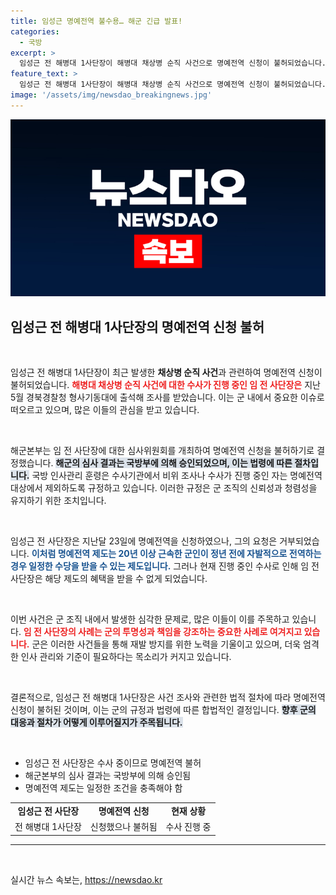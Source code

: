```yaml
---
title: 임성근 명예전역 불수용… 해군 긴급 발표!
categories:
  - 국방
excerpt: >
  임성근 전 해병대 1사단장이 해병대 채상병 순직 사건으로 명예전역 신청이 불허되었습니다. 국방부의 결정은 수사 중인 군 관계자에 대한 경고로 해석되며, 사건의 파장이 예상됩니다. 클릭하여 더 자세한 내용을 확인해보세요!
feature_text: >
  임성근 전 해병대 1사단장이 해병대 채상병 순직 사건으로 명예전역 신청이 불허되었습니다. 국방부의 결정은 수사 중인 군 관계자에 대한 경고로 해석되며, 사건의 파장이 예상됩니다. 클릭하여 더 자세한 내용을 확인해보세요!
image: '/assets/img/newsdao_breakingnews.jpg'
---
```


<p><img src="/assets/img/newsdao_breakingnews.jpg" alt="ontimetimes 속보" /></p>

<h2 data-ke-size="size26">임성근 전 해병대 1사단장의 명예전역 신청 불허</h2>

<p data-ke-size="size16">&nbsp;</p>

<p>임성근 전 해병대 1사단장이 최근 발생한 <b>채상병 순직 사건</b>과 관련하여 명예전역 신청이 불허되었습니다. <b><span style="color: #ee2323;">해병대 채상병 순직 사건에 대한 수사가 진행 중인 임 전 사단장은</span></b> 지난 5월 경북경찰청 형사기동대에 출석해 조사를 받았습니다. 이는 군 내에서 중요한 이슈로 떠오르고 있으며, 많은 이들의 관심을 받고 있습니다. </p>

<p data-ke-size="size16">&nbsp;</p>

<p>해군본부는 임 전 사단장에 대한 심사위원회를 개최하여 명예전역 신청을 불허하기로 결정했습니다. <b><span style="background-color: #21538527;">해군의 심사 결과는 국방부에 의해 승인되었으며, 이는 법령에 따른 절차입니다.</span></b> 국방 인사관리 훈령은 수사기관에서 비위 조사나 수사가 진행 중인 자는 명예전역 대상에서 제외하도록 규정하고 있습니다. 이러한 규정은 군 조직의 신뢰성과 청렴성을 유지하기 위한 조치입니다.</p>

<p data-ke-size="size16">&nbsp;</p>

<p>임성근 전 사단장은 지난달 23일에 명예전역을 신청하였으나, 그의 요청은 거부되었습니다. <b><span style="color: #1a5490;">이처럼 명예전역 제도는 20년 이상 근속한 군인이 정년 전에 자발적으로 전역하는 경우 일정한 수당을 받을 수 있는 제도입니다.</span></b> 그러나 현재 진행 중인 수사로 인해 임 전 사단장은 해당 제도의 혜택을 받을 수 없게 되었습니다. </p>

<p data-ke-size="size16">&nbsp;</p>

<p>이번 사건은 군 조직 내에서 발생한 심각한 문제로, 많은 이들이 이를 주목하고 있습니다. <b><span style="color: #ee2323;">임 전 사단장의 사례는 군의 투명성과 책임을 강조하는 중요한 사례로 여겨지고 있습니다.</span></b> 군은 이러한 사건들을 통해 재발 방지를 위한 노력을 기울이고 있으며, 더욱 엄격한 인사 관리와 기준이 필요하다는 목소리가 커지고 있습니다. </p>

<p data-ke-size="size16">&nbsp;</p>

<p>결론적으로, 임성근 전 해병대 1사단장은 사건 조사와 관련한 법적 절차에 따라 명예전역 신청이 불허된 것이며, 이는 군의 규정과 법령에 따른 합법적인 결정입니다. <b><span style="background-color: #21538527;">향후 군의 대응과 절차가 어떻게 이루어질지가 주목됩니다.</span></b> </p>

<p data-ke-size="size16">&nbsp;</p>

<ul>
  <li>임성근 전 사단장은 수사 중이므로 명예전역 불허</li>
  <li>해군본부의 심사 결과는 국방부에 의해 승인됨</li>
  <li>명예전역 제도는 일정한 조건을 충족해야 함</li>
</ul>

<table style="width:100%; border-collapse:collapse;">
  <tr>
    <td style="text-align: center; height: 17px;"><b>임성근 전 사단장</b></td>
    <td style="text-align: center; height: 17px;"><b>명예전역 신청</b></td>
    <td style="text-align: center; height: 17px;"><b>현재 상황</b></td>
  </tr>
  <tr>
    <td style="text-align: center; height: 17px;">전 해병대 1사단장</td>
    <td style="text-align: center; height: 17px;">신청했으나 불허됨</td>
    <td style="text-align: center; height: 17px;">수사 진행 중</td>
  </tr>
</table>

<hr>

<p data-ke-size="size16">&nbsp;</p>
실시간 뉴스 속보는, <a href="https://newsdao.kr" rel="dofollow">https://newsdao.kr</a>


